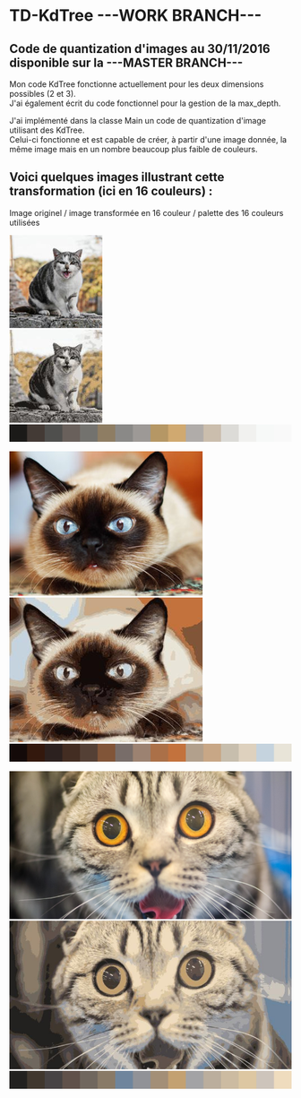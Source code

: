 # TD-KdTree ---WORK BRANCH---

## Code de quantization d'images au 30/11/2016 disponible sur la ---MASTER BRANCH---

Mon code KdTree fonctionne actuellement pour les deux dimensions possibles (2 et 3).  
J'ai également écrit du code fonctionnel pour la gestion de la max_depth.  
  
J'ai implémenté dans la classe Main un code de quantization d'image utilisant des KdTree.  
Celui-ci fonctionne et est capable de créer, à partir d'une image donnée, la même image mais en un nombre beaucoup plus faible de couleurs.    
   
## Voici quelques images illustrant cette transformation (ici en 16 couleurs) :   
   
Image originel / image transformée en 16 couleur / palette des 16 couleurs utilisées   
   
![chat1](https://github.com/Quente59/TD-KdTree/blob/Work/tests/chat1/chat1.jpg "chat1")  
![ResColor_chat1](https://github.com/Quente59/TD-KdTree/blob/Work/tests/chat1/ResColor.jpg "ResColor_chat1")  
![PaletteColor_chat1](https://github.com/Quente59/TD-KdTree/blob/Work/tests/chat1/PaletteColor.jpg "PaletteColor_chat1")  
   
![chat2](https://github.com/Quente59/TD-KdTree/blob/Work/tests/chat2/chat2.jpeg "chat2")  
![ResColor_chat2](https://github.com/Quente59/TD-KdTree/blob/Work/tests/chat2/ResColor.jpg "ResColor_chat2")  
![PaletteColor_chat2](https://github.com/Quente59/TD-KdTree/blob/Work/tests/chat2/PaletteColor.jpg "PaletteColor_chat2")  
   
![chat3](https://github.com/Quente59/TD-KdTree/blob/Work/tests/chat3/chat3.jpg "chat3")  
![ResColor_chat3](https://github.com/Quente59/TD-KdTree/blob/Work/tests/chat3/ResColor.jpg "ResColor_chat3")  
![PaletteColor_chat3](https://github.com/Quente59/TD-KdTree/blob/Work/tests/chat3/PaletteColor.jpg "PaletteColor_chat3")  
   
